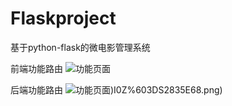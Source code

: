 # Flaskproject
基于python-flask的微电影管理系统

前端功能路由
![功能页面](https://github.com/budaLi/Flaskproject/blob/master/PQGCYN%40WJBQ2PL%24%7B~4U%24ORB.png)


后端功能路由
![功能页面](https://github.com/budaLi/Flaskproject/blob/master/8KBZCPC))I0Z%603DS2835E68.png)
